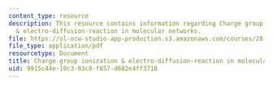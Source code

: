 ```yaml
---
content_type: resource
description: This resource contains information regarding Charge group ionization
  & electro-diffusion-reaction in molecular networks.
file: https://ol-ocw-studio-app-production.s3.amazonaws.com/courses/20-430j-fields-forces-and-flows-in-biological-systems-fall-2015/9915c44e19c393c8f857d682e4ff3718_MIT20_430JF15_Lecture13.pdf
file_type: application/pdf
resourcetype: Document
title: Charge group ionization & electro-diffusion-reaction in molecular networks
uid: 9915c44e-19c3-93c8-f857-d682e4ff3718
---
```

